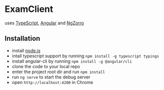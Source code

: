 # ExamClient
uses [TypeScript](https://www.tslang.cn/), [Angular](https://github.com/angular/angular) and [NgZorro](https://github.com/NG-ZORRO/ng-zorro-antd)
## Installation
* install [node.js](https://nodejs.org/en/)
* intall typescript support by running `npm install -g typescript typings`
* install angular-cli by running `npm install -g @angular/cli`
* clone the code to your local repo
* enter the project root dir and run `npm install`
* run `ng serve` to start the debug server
* open `http://localhost:4200` in Chrome